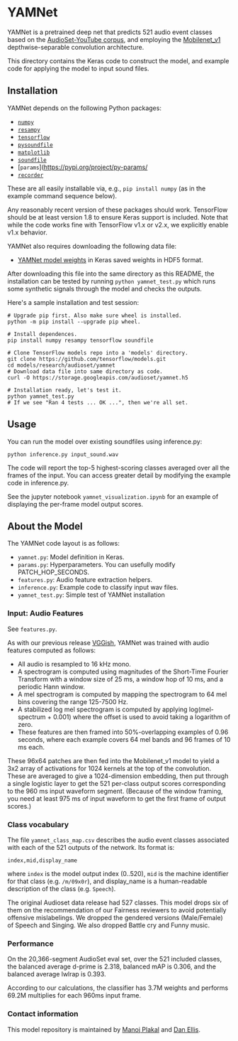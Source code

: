 # YAMNet

YAMNet is a pretrained deep net that predicts 521 audio event classes based on
the [AudioSet-YouTube corpus](http://g.co/audioset), and employing the
[Mobilenet_v1](https://arxiv.org/pdf/1704.04861.pdf) depthwise-separable
convolution architecture.

This directory contains the Keras code to construct the model, and example code
for applying the model to input sound files.

## Installation

YAMNet depends on the following Python packages:

* [`numpy`](http://www.numpy.org/)
* [`resampy`](http://resampy.readthedocs.io/en/latest/)
* [`tensorflow`](http://www.tensorflow.org/)
* [`pysoundfile`](https://pysoundfile.readthedocs.io/)
* [`matplotlib`](https://matplotlib.org/)
* [`soundfile`](https://pysoundfile.readthedocs.io/en/latest/)
* [`params`](https://pypi.org/project/py-params/
* [`recorder`](https://pypi.org/project/recorder/)


These are all easily installable via, e.g., `pip install numpy` (as in the
example command sequence below).

Any reasonably recent version of these packages should work. TensorFlow should
be at least version 1.8 to ensure Keras support is included. Note that while
the code works fine with TensorFlow v1.x or v2.x, we explicitly enable v1.x
behavior.

YAMNet also requires downloading the following data file:

* [YAMNet model weights](https://storage.googleapis.com/audioset/yamnet.h5)
  in Keras saved weights in HDF5 format.

After downloading this file into the same directory as this README, the
installation can be tested by running `python yamnet_test.py` which
runs some synthetic signals through the model and checks the outputs.

Here's a sample installation and test session:

```shell
# Upgrade pip first. Also make sure wheel is installed.
python -m pip install --upgrade pip wheel.

# Install dependences.
pip install numpy resampy tensorflow soundfile

# Clone TensorFlow models repo into a 'models' directory.
git clone https://github.com/tensorflow/models.git
cd models/research/audioset/yamnet
# Download data file into same directory as code.
curl -O https://storage.googleapis.com/audioset/yamnet.h5

# Installation ready, let's test it.
python yamnet_test.py
# If we see "Ran 4 tests ... OK ...", then we're all set.
```

## Usage

You can run the model over existing soundfiles using inference.py:

```shell
python inference.py input_sound.wav
```
The code will report the top-5 highest-scoring classes averaged over all the
frames of the input.  You can access greater detail by modifying the example
code in inference.py.

See the jupyter notebook `yamnet_visualization.ipynb` for an example of
displaying the per-frame model output scores.


## About the Model

The YAMNet code layout is as follows:

* `yamnet.py`: Model definition in Keras.
* `params.py`: Hyperparameters.  You can usefully modify PATCH_HOP_SECONDS.
* `features.py`: Audio feature extraction helpers.
* `inference.py`: Example code to classify input wav files.
* `yamnet_test.py`: Simple test of YAMNet installation

### Input: Audio Features

See `features.py`.

As with our previous release
[VGGish](https://github.com/tensorflow/models/tree/master/research/audioset/vggish),
YAMNet was trained with audio features computed as follows:

* All audio is resampled to 16 kHz mono.
* A spectrogram is computed using magnitudes of the Short-Time Fourier Transform
  with a window size of 25 ms, a window hop of 10 ms, and a periodic Hann
  window.
* A mel spectrogram is computed by mapping the spectrogram to 64 mel bins
  covering the range 125-7500 Hz.
* A stabilized log mel spectrogram is computed by applying
  log(mel-spectrum + 0.001) where the offset is used to avoid taking a logarithm
  of zero.
* These features are then framed into 50%-overlapping examples of 0.96 seconds,
  where each example covers 64 mel bands and 96 frames of 10 ms each.

These 96x64 patches are then fed into the Mobilenet_v1 model to yield a 3x2
array of activations for 1024 kernels at the top of the convolution.  These are
averaged to give a 1024-dimension embedding, then put through a single logistic
layer to get the 521 per-class output scores corresponding to the 960 ms input
waveform segment.  (Because of the window framing, you need at least 975 ms of
input waveform to get the first frame of output scores.)

### Class vocabulary

The file `yamnet_class_map.csv` describes the audio event classes associated
with each of the 521 outputs of the network.  Its format is:

```text
index,mid,display_name
```

where `index` is the model output index (0..520), `mid` is the machine
identifier for that class (e.g. `/m/09x0r`), and display_name is a
human-readable description of the class (e.g. `Speech`).

The original Audioset data release had 527 classes.  This model drops six of
them on the recommendation of our Fairness reviewers to avoid potentially
offensive mislabelings.  We dropped the gendered versions (Male/Female) of
Speech and Singing.  We also dropped Battle cry and Funny music.

### Performance

On the 20,366-segment AudioSet eval set, over the 521 included classes, the
balanced average d-prime is 2.318, balanced mAP is 0.306, and the balanced
average lwlrap is 0.393.

According to our calculations, the classifier has 3.7M weights and performs
69.2M multiplies for each 960ms input frame.

### Contact information

This model repository is maintained by [Manoj Plakal](https://github.com/plakal) and [Dan Ellis](https://github.com/dpwe).
